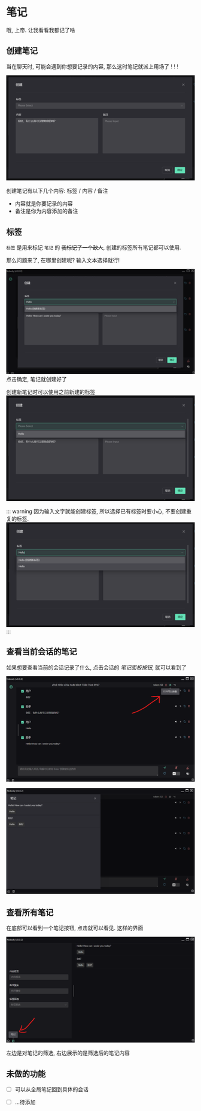 # 笔记
哦, 上帝. 让我看看我都记了啥

## 创建笔记
当在聊天时, 可能会遇到你想要记录的内容, 那么这时笔记就派上用场了 ! ! !

![](./images/note-1.png)

创建笔记有以下几个内容: 标签 / 内容 / 备注

* 内容就是你要记录的内容
* 备注是你为内容添加的备注

## 标签
`标签` 是用来标记 `笔记` 的 ~~我标记了一个敌人~~, 创建的标签所有笔记都可以使用.

那么问题来了, 在哪里创建呢? 输入文本选择就行!

![](./images/note-2.png)
点击确定, 笔记就创建好了

创建新笔记时可以使用之前新建的标签
![](./images/note-3.png)

::: warning
因为输入文字就能创建标签, 所以选择已有标签时要小心, 不要创建重复的标签.
![](./images/note-4.png)
:::

## 查看当前会话的笔记
如果想要查看当前的会话记录了什么, 点击会话的 *笔记面板按钮*, 就可以看到了

![](./images/note-5.png)

![](./images/note-6.png)

## 查看所有笔记
在底部可以看到一个笔记按钮, 点击就可以看见. 这样的界面

![](./images/note-7.png)

左边是对笔记的筛选, 右边展示的是筛选后的笔记内容

## 未做的功能
- [ ] 可以从全局笔记回到具体的会话
- [ ] ...待添加

